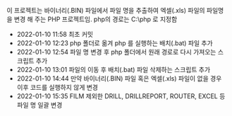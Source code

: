 이 프로젝트는 바이너리(.BIN) 파일에서 파일 명을 추출하여 엑셀(.xls) 파일의 파일명을 변경 해 주는 PHP 프로젝트임.
php의 경로는 C:\php 로 지정함

- 2022-01-10 11:58 최초 커밋
- 2022-01-10 12:23 php 폴더로 옮겨 php 를 실행하는 배치(.bat) 파일 추가
- 2022-01-10 12:54 파일 명 변경 후 php 폴더에서 원래 경로로 다시 가져오는 스크립트 추가
- 2022-01-10 13:01 파일의 이동 후 배치(.bat) 파일 삭제하는 스크립트 추가
- 2022-01-10 14:44 만약 바이너리(.BIN) 파일 혹은 엑셀(.xls) 파일이 없을 경우 이후 코드를 실행하지 않게 변경
- 2022-01-10 15:35 FILM 제외한 DRILL, DRILLREPORT, ROUTER, EXCEL 등 파일 명 일괄 변경